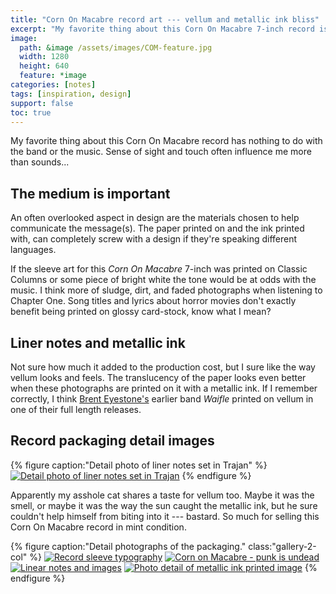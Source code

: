 ```yaml
---
title: "Corn On Macabre record art --- vellum and metallic ink bliss"
excerpt: "My favorite thing about this Corn On Macabre 7-inch record is the use of vellum and metallic inks in the sleeve."
image: 
  path: &image /assets/images/COM-feature.jpg
  width: 1280
  height: 640
  feature: *image
categories: [notes]
tags: [inspiration, design]
support: false
toc: true
---
```


My favorite thing about this Corn On Macabre record has nothing to do with the band or the music. Sense of sight and touch often influence me more than sounds...

## The medium is important

An often overlooked aspect in design are the materials chosen to help communicate the message(s). The paper printed on and the ink printed with, can completely screw with a design if they're speaking different languages.

If the sleeve art for this *Corn On Macabre* 7-inch was printed on Classic Columns or some piece of bright white the tone would be at odds with the music. I think more of sludge, dirt, and faded photographs when listening to Chapter One. Song titles and lyrics about horror movies don't exactly benefit being printed on glossy card-stock, know what I mean?

## Liner notes and metallic ink

Not sure how much it added to the production cost, but I sure like the way vellum looks and feels. The translucency of the paper looks even better when these photographs are printed on it with a metallic ink. If I remember correctly, I think [Brent Eyestone's](http://www.discogs.com/artist/Brent+Eyestone) earlier band *Waifle* printed on vellum in one of their full length releases.

## Record packaging detail images

{% figure caption:"Detail photo of liner notes set in Trajan" %}
[![Detail photo of liner notes set in Trajan](/assets/images/COM-metallic-ink-trajan-620x197.jpg)](/assets/images/COM-metallic-ink-trajan.jpg "Everyone's favorite movie poster typeface, Trajan.")
{% endfigure %}

Apparently my asshole cat shares a taste for vellum too. Maybe it was the smell, or maybe it was the way the sun caught the metallic ink, but he sure couldn't help himself from biting into it --- bastard. So much for selling this Corn On Macabre record in mint condition.

{% figure caption:"Detail photographs of the packaging." class:"gallery-2-col" %}
[![Record sleeve typography](/assets/images/COM-record-sleeve-typography-300.jpg)](/assets/images/COM-record-sleeve-typography.jpg)
[![Corn on Macabre - punk is undead](/assets/images/COM-punk-is-undead-300.jpg)](/assets/images/COM-punk-is-undead.jpg)
[![Linear notes and images](/assets/images/COM-record-sleeve-300.jpg)](/assets/images/COM-record-sleeve.jpg)
[![Photo detail of metallic ink printed image](/assets/images/COM-metallic-ink-image-300.jpg)](/assets/images/COM-metallic-ink-image.jpg)
{% endfigure %}
